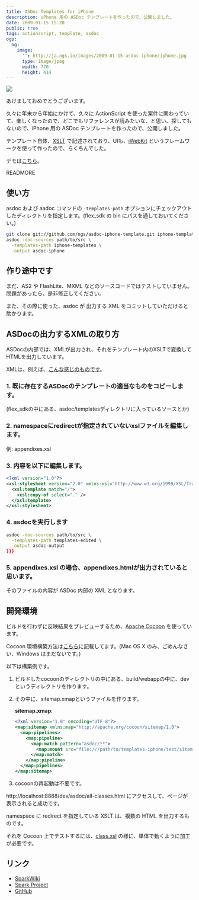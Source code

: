 ```yaml
---
title: ASDoc Templates for iPhone
description: iPhone 用の ASDoc テンプレートを作ったので、公開しました。
date: 2009-01-15 15:20
public: true
tags: actionscript, template, asdoc
ogp:
  og:
    image:
      '': http://ja.ngs.io/images/2009-01-15-asdoc-iphone/iphone.jpg
      type: image/jpeg
      width: 770
      height: 414
---
```


![](2009-01-15-asdoc-iphone/iphone.jpg)

あけましておめでとうございます。

久々に年末から年始にかけて、久々に ActionScript を使った案件に関わっていて、楽しくなったので、どこでもリファレンスが読みたいな、と思い、探してもないので、iPhone 用の ASDoc テンプレートを作ったので、公開しました。

テンプレート自体、[XSLT](http://www.w3.org/TR/xslt) で記述されており、UIも、[iWebKit](http://iwebkit.net/) というフレームワークを使って作ったので、らくちんでした。

デモは[こちら][demo]。

READMORE

## 使い方

asdoc および aadoc コマンドの `-templates-path` オプションにチェックアウトしたディレクトリを指定します。(flex_sdk の bin にパスを通しておいてください。)

```bash
git clone git://github.com/ngs/asdoc-iphone-template.git iphone-templates
asdoc -doc-sources path/to/src \
  -templates-path iphone-templates \
  -output asdoc-iphone
```

## 作り途中です

まだ、AS2 や FlashLite、MXML などのソースコードではテストしていません。問題があったら、是非修正してください。

また、その際に使った、asdoc が 出力する XML をコミットしていただけると助かります。

## ASDocの出力するXMLの取り方

ASDocの内部では、XMLが出力され、それをテンプレート内のXSLTで変換してHTMLを出力しています。

XMLは、例えば、[こんな感じのものです](https://github.com/ngs/asdoc-iphone-template/blob/master/test/class.xml)。

### 1. 既に存在するASDocのテンプレートの適当なものをコピーします。

(flex_sdkの中にある、asdoc/templatesディレクトリに入っているソースとか）

### 2. namespaceにredirectが指定されていないxslファイルを編集します。

例: appendixes.xsl

### 3. 内容を以下に編集します。

```xml
<?xml version="1.0"?>
<xsl:stylesheet version="2.0" xmlns:xsl="http://www.w3.org/1999/XSL/Transform">
  <xsl:template match="/">
    <xsl:copy-of select="." />
  </xsl:template>
</xsl:stylesheet>
```

### 4. asdocを実行します

```bash
asdoc -doc-sources path/to/src \
  -templates-path templates-edited \
  -output asdoc-output
}}}
```

### 5. appendixes.xsl の場合、appendixes.htmlが出力されていると思います。

そのファイルの内容が ASDoc 内部の XML となります。

## 開発環境

ビルドを行わずに反映結果をプレビューするため、[Apache Cocoon](http://cocoon.apache.org/) を使っています。

Cocoon 環境構築方法は[こちら](http://ja.ngs.io/2008/01/22/cocoon/)に記載してます。(Mac OS X のみ、ごめんなさい、Windows はまだないです。)

以下は構築例です。

1.  ビルドしたcocoonのディレクトリの中にある、build/webappの中に、devというディレクトリを作ります。
2.  その中に、sitemap.xmapというファイルを作ります。

    **sitemap.xmap**:

    ```xml
    <?xml version="1.0" encoding="UTF-8"?>
    <map:sitemap xmlns:map="http://apache.org/cocoon/sitemap/1.0">
      <map:pipelines>
        <map:pipeline>
          <map:match pattern="asdoc/**">
            <map:mount src="file:///path/to/templates-iphone/test/sitemap.xmap" uri-prefix="asdoc"/>
          </map:match>
        </map:pipeline>
      </map:pipelines>
    </map:sitemap>
    ```

3. cocoonの再起動は不要です。

http://localhost:8888/dev/asdoc/all-classes.html にアクセスして、ページが表示されると成功です。

namespace に redirect を指定している XSLT は、複数の HTML を出力するものです。

それを Cocoon 上でテストするには、[class.xsl](https://github.com/ngs/asdoc-iphone-template/blob/master/class.xsl) の様に、単体で動くように加工が必要です。


## リンク

* [SparkWiki]
* [Spark Project]
* [GitHub]

[SparkWiki]: http://www.libspark.org/wiki/nagase/ASDociPhone
[Spark Project]: http://www.libspark.org/
[GitHub]: https://github.com/ngs/asdoc-iphone-template
[demo]: http://www.libspark.org/htdocs/asdoc/iphone/Utils/index.html
